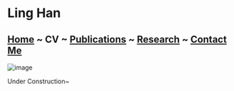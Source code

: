 # Ling Han
## [Home](https://www.linghan.me/)  ~  CV  ~   [Publications](https://www.linghan.me/publications)  ~  [Research](https://www.linghan.me/research)  ~   [Contact Me](https://www.linghan.me/CM)

![image](https://media.licdn.com/dms/image/D4E16AQE1yfMF2smlXQ/profile-displaybackgroundimage-shrink_350_1400/0/1675223891394?e=1681344000&v=beta&t=SZuGle-lCRna0sW2LcIRqyUYUAS-ZgPgNlKpNet8qfA)

Under Construction~
